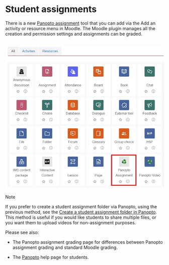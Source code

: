 # Student assignments

There is a new <a href="https://www.waikato.ac.nz/students/eresources/moodle/assignments/panopto-assignments/" target="_blank">Panopto assignment</a> tool that you can add via the Add an activity or resource menu in Moodle. The Moodle plugin manages all the creation and permission settings and assignments can be graded.

![](images/activitiesandresourcespicker_panoptoassignment.jpg)
---
> [!NOTE]
> If you prefer to create a student assignment folder via Panopto, using the previous method, see the [Create a student assignment folder in Panopto](create-a-student-assignment-folder-in-Panopto.md). This method is useful if you would like students to share multiple files, or you want them to upload videos for non-assignment purposes.

Please see also: 

- The Panopto assignment grading page for differences between Panopto assignment grading and standard Moodle grading. 

- The [Panopto](https://www.waikato.ac.nz/students/teaching-and-learning/student/help-with-technology/panopto/) help page for students. 
